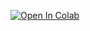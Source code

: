 
[![Open In Colab](https://colab.research.google.com/assets/colab-badge.svg)](https://colab.research.google.com/github/sshilin/aoc2021/blob/master/advent_of_code_2021.ipynb)

